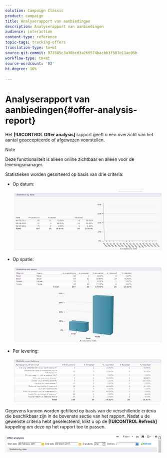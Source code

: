 ```yaml
---
solution: Campaign Classic
product: campaign
title: Analyserapport van aanbiedingen
description: Analyserapport van aanbiedingen
audience: interaction
content-type: reference
topic-tags: tracking-offers
translation-type: tm+mt
source-git-commit: 972885c3a38bcd3a260574bacbb3f507e11ae05b
workflow-type: tm+mt
source-wordcount: '82'
ht-degree: 10%

---
```



# Analyserapport van aanbiedingen{#offer-analysis-report}

Het **[!UICONTROL Offer analysis]** rapport geeft u een overzicht van het aantal geaccepteerde of afgewezen voorstellen.

>[!NOTE]
>
>Deze functionaliteit is alleen online zichtbaar en alleen voor de leveringsmanager.

Statistieken worden gesorteerd op basis van drie criteria:

* Op datum:

   ![](assets/offer_report_perdate.png)

* Op spatie:

   ![](assets/offer_report_perspaces.png)

* Per levering:

   ![](assets/offer_report_perdeliveries.png)

Gegevens kunnen worden gefilterd op basis van de verschillende criteria die beschikbaar zijn in de bovenste sectie van het rapport. Nadat u de gewenste criteria hebt geselecteerd, klikt u op de **[!UICONTROL Refresh]** koppeling om deze op het rapport toe te passen.

![](assets/offer_report_criteria.png)

